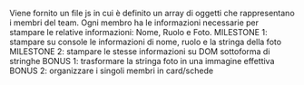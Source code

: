 Viene fornito un file js in cui è definito un array di oggetti che rappresentano i membri del team.
Ogni membro ha le informazioni necessarie per stampare le relative informazioni: Nome, Ruolo e Foto.
MILESTONE 1:
stampare su console le informazioni di nome, ruolo e la stringa della foto
MILESTONE 2:
stampare le stesse informazioni su DOM sottoforma di stringhe
BONUS 1:
trasformare la stringa foto in una immagine effettiva
BONUS 2:
organizzare i singoli membri in card/schede